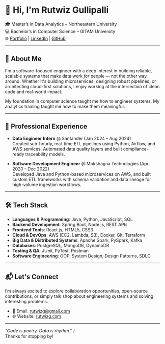 # 👋 Hi, I'm Rutwiz Gullipalli

🎓 Master’s in Data Analytics – Northeastern University  
💻 Bachelor’s in Computer Science – GITAM University  
🌐 [Portfolio](https://www.rutwizg.com) | [LinkedIn](https://www.linkedin.com/in/rutwiz-g/) | [GitHub](https://github.com/rutwizg)

---

## 🧠 About Me

I'm a software-focused engineer with a deep interest in building reliable, scalable systems that make data work *for* people — not the other way around. Whether it's building microservices, designing robust pipelines, or architecting cloud-first solutions, I enjoy working at the intersection of clean code and real-world impact.

My foundation in computer science taught me how to engineer systems. My analytics training taught me how to make them meaningful.

---

## 💼 Professional Experience

- **Data Engineer Intern** @ Santander (Jan 2024 – Aug 2024)  
  Created sub-hourly, real-time ETL pipelines using Python, Airflow, and AWS services. Automated data quality layers and built compliance-ready traceability models.

- **Software Development Engineer** @ Mokshagna Technologies (Apr 2020 – Dec 2022)  
  Developed Java and Python-based microservices on AWS, and built custom ETL frameworks with schema validation and data lineage for high-volume ingestion workflows.

---

## 🛠️ Tech Stack

- **Languages & Programming**: Java, Python, JavaScript, SQL
- **Backend Development**: Spring Boot, Node.js, REST APIs
- **Frontend Tools**: React.js, HTML5, CSS3
- **Cloud & DevOps**: AWS (EC2, Lambda, S3), Docker, Git, Terraform
- **Big Data & Distributed Systems**: Apache Spark, PySpark, Kafka
- **Databases**: PostgreSQL, MongoDB, DynamoDB
- **Testing & QA**: JUnit, PyTest, Postman
- **Software Engineering**: OOP, System Design, Design Patterns, SDLC

---

## 📬 Let's Connect

I’m always excited to explore collaboration opportunities, open-source contributions, or simply talk shop about engineering systems and solving interesting problems.

- 📧 Email: rutwizg@gmail.com  
- 🌐 Website: [rutwizg.com](https://www.rutwizg.com)

---

_"Code is poetry. Data is rhythm."_ 🎶  
Thanks for stopping by!

